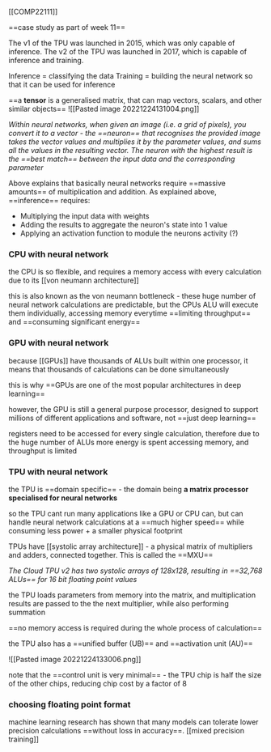 [[COMP22111]]

==case study as part of week 11==

The v1 of the TPU was launched in 2015, which was only capable of inference. The v2 of the TPU was launched in 2017, which is capable of inference and training.

Inference = classifying the data
Training = building the neural network so that it can be used for inference

==a **tensor** is a generalised matrix, that can map vectors, scalars, and other similar objects==
![[Pasted image 20221224131004.png]]

*Within neural networks, when given an image (i.e. a grid of pixels), you convert it to a vector - the ==neuron== that recognises the provided image takes the vector values and multiplies it by the parameter values, and sums all the values in the resulting vector. The neuron with the highest result is the ==best match== between the input data and the corresponding parameter*

Above explains that basically neural networks require ==massive amounts== of multiplication and addition. As explained above, ==inference== requires:
- Multiplying the input data with weights
- Adding the results to aggregate the neuron's state into 1 value
- Applying an activation function to module the neurons activity (?)

### CPU with neural network

the CPU is so flexible, and requires a memory access with every calculation due to its [[von neumann architecture]]

this is also known as the von neumann bottleneck - these huge number of neural network calculations are predictable, but the CPUs ALU will execute them individually, accessing memory everytime ==limiting throughput== and ==consuming significant energy==

### GPU with neural network

because [[GPUs]] have thousands of ALUs built within one processor, it means that thousands of calculations can be done simultaneously

this is why ==GPUs are one of the most popular architectures in deep learning==

however, the GPU is still a general purpose processor, designed to support millions of different applications and software, not ==just deep learning==

registers need to be accessed for every single calculation, therefore due to the huge number of ALUs more energy is spent accessing memory, and throughput is limited

### TPU with neural network

the TPU is ==domain specific== - the domain being **a matrix processor specialised for neural networks**

so the TPU cant run many applications like a GPU or CPU can, but can handle neural network calculations at a ==much higher speed== while consuming less power + a smaller physical footprint

TPUs have [[systolic array architecture]] - a physical matrix of multipliers and adders, connected together. This is called the ==MXU==

*The Cloud TPU v2 has two systolic arrays of 128x128, resulting in ==32,768 ALUs== for 16 bit floating point values*

the TPU loads parameters from memory into the matrix, and multiplication results are passed to the the next multiplier, while also performing summation

==no memory access is required during the whole process of calculation==

the TPU also has a ==unified buffer (UB)== and ==activation unit (AU)==

![[Pasted image 20221224133006.png]]

note that the ==control unit is very minimal== - the TPU chip is half the size of the other chips, reducing chip cost by a factor of 8

### choosing floating point format

machine learning research has shown that many models can tolerate lower precision calculations ==without loss in accuracy==. [[mixed precision training]]
